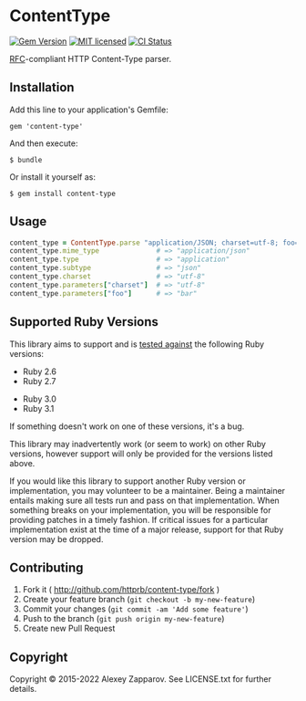 # ContentType

[![Gem Version][gem-image]][gem-link]
[![MIT licensed][license-image]][license-link]
[![CI Status][ci-image]][ci-link]

[RFC][]-compliant HTTP Content-Type parser.


## Installation

Add this line to your application's Gemfile:

    gem 'content-type'

And then execute:

    $ bundle

Or install it yourself as:

    $ gem install content-type


## Usage

``` ruby
content_type = ContentType.parse "application/JSON; charset=utf-8; foo=bar"
content_type.mime_type              # => "application/json"
content_type.type                   # => "application"
content_type.subtype                # => "json"
content_type.charset                # => "utf-8"
content_type.parameters["charset"]  # => "utf-8"
content_type.parameters["foo"]      # => "bar"
```


## Supported Ruby Versions

This library aims to support and is [tested against][ci-link] the following Ruby
versions:

* Ruby 2.6
* Ruby 2.7
- Ruby 3.0
- Ruby 3.1

If something doesn't work on one of these versions, it's a bug.

This library may inadvertently work (or seem to work) on other Ruby versions,
however support will only be provided for the versions listed above.

If you would like this library to support another Ruby version or
implementation, you may volunteer to be a maintainer. Being a maintainer
entails making sure all tests run and pass on that implementation. When
something breaks on your implementation, you will be responsible for providing
patches in a timely fashion. If critical issues for a particular implementation
exist at the time of a major release, support for that Ruby version may be
dropped.


## Contributing

1. Fork it ( http://github.com/httprb/content-type/fork )
2. Create your feature branch (`git checkout -b my-new-feature`)
3. Commit your changes (`git commit -am 'Add some feature'`)
4. Push to the branch (`git push origin my-new-feature`)
5. Create new Pull Request


## Copyright

Copyright © 2015-2022 Alexey Zapparov.
See LICENSE.txt for further details.


[//]: # (badges)

[gem-image]: https://img.shields.io/gem/v/content-type?logo=ruby
[gem-link]: https://rubygems.org/gems/content-type
[license-image]: https://img.shields.io/badge/license-MIT-blue.svg
[license-link]: https://github.com/httprb/content-type.rb/blob/main/LICENSE.txt
[ci-image]: https://github.com/httprb/content_type.rb/actions/workflows/ci.yml/badge.svg
[ci-link]: https://github.com/httprb/content_type.rb/actions/workflows/ci.yml

[//]: # (links)

[RFC]: http://tools.ietf.org/html/rfc2045#section-5.1
